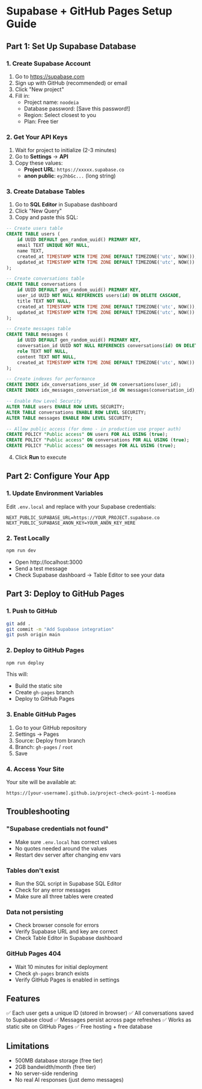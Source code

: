 # Supabase + GitHub Pages Setup Guide

## Part 1: Set Up Supabase Database

### 1. Create Supabase Account
1. Go to https://supabase.com
2. Sign up with GitHub (recommended) or email
3. Click "New project"
4. Fill in:
   - Project name: `noodeia`
   - Database password: [Save this password!]
   - Region: Select closest to you
   - Plan: Free tier

### 2. Get Your API Keys
1. Wait for project to initialize (2-3 minutes)
2. Go to **Settings** → **API**
3. Copy these values:
   - **Project URL**: `https://xxxxx.supabase.co`
   - **anon public**: `eyJhbGc...` (long string)

### 3. Create Database Tables
1. Go to **SQL Editor** in Supabase dashboard
2. Click "New Query"
3. Copy and paste this SQL:

```sql
-- Create users table
CREATE TABLE users (
    id UUID DEFAULT gen_random_uuid() PRIMARY KEY,
    email TEXT UNIQUE NOT NULL,
    name TEXT,
    created_at TIMESTAMP WITH TIME ZONE DEFAULT TIMEZONE('utc', NOW()),
    updated_at TIMESTAMP WITH TIME ZONE DEFAULT TIMEZONE('utc', NOW())
);

-- Create conversations table
CREATE TABLE conversations (
    id UUID DEFAULT gen_random_uuid() PRIMARY KEY,
    user_id UUID NOT NULL REFERENCES users(id) ON DELETE CASCADE,
    title TEXT NOT NULL,
    created_at TIMESTAMP WITH TIME ZONE DEFAULT TIMEZONE('utc', NOW()),
    updated_at TIMESTAMP WITH TIME ZONE DEFAULT TIMEZONE('utc', NOW())
);

-- Create messages table
CREATE TABLE messages (
    id UUID DEFAULT gen_random_uuid() PRIMARY KEY,
    conversation_id UUID NOT NULL REFERENCES conversations(id) ON DELETE CASCADE,
    role TEXT NOT NULL,
    content TEXT NOT NULL,
    created_at TIMESTAMP WITH TIME ZONE DEFAULT TIMEZONE('utc', NOW())
);

-- Create indexes for performance
CREATE INDEX idx_conversations_user_id ON conversations(user_id);
CREATE INDEX idx_messages_conversation_id ON messages(conversation_id);

-- Enable Row Level Security
ALTER TABLE users ENABLE ROW LEVEL SECURITY;
ALTER TABLE conversations ENABLE ROW LEVEL SECURITY;
ALTER TABLE messages ENABLE ROW LEVEL SECURITY;

-- Allow public access (for demo - in production use proper auth)
CREATE POLICY "Public access" ON users FOR ALL USING (true);
CREATE POLICY "Public access" ON conversations FOR ALL USING (true);
CREATE POLICY "Public access" ON messages FOR ALL USING (true);
```

4. Click **Run** to execute

## Part 2: Configure Your App

### 1. Update Environment Variables
Edit `.env.local` and replace with your Supabase credentials:
```
NEXT_PUBLIC_SUPABASE_URL=https://YOUR_PROJECT.supabase.co
NEXT_PUBLIC_SUPABASE_ANON_KEY=YOUR_ANON_KEY_HERE
```

### 2. Test Locally
```bash
npm run dev
```
- Open http://localhost:3000
- Send a test message
- Check Supabase dashboard → Table Editor to see your data

## Part 3: Deploy to GitHub Pages

### 1. Push to GitHub
```bash
git add .
git commit -m "Add Supabase integration"
git push origin main
```

### 2. Deploy to GitHub Pages
```bash
npm run deploy
```

This will:
- Build the static site
- Create `gh-pages` branch
- Deploy to GitHub Pages

### 3. Enable GitHub Pages
1. Go to your GitHub repository
2. Settings → Pages
3. Source: Deploy from branch
4. Branch: `gh-pages` / `root`
5. Save

### 4. Access Your Site
Your site will be available at:
```
https://[your-username].github.io/project-check-point-1-noodiea
```

## Troubleshooting

### "Supabase credentials not found"
- Make sure `.env.local` has correct values
- No quotes needed around the values
- Restart dev server after changing env vars

### Tables don't exist
- Run the SQL script in Supabase SQL Editor
- Check for any error messages
- Make sure all three tables were created

### Data not persisting
- Check browser console for errors
- Verify Supabase URL and key are correct
- Check Table Editor in Supabase dashboard

### GitHub Pages 404
- Wait 10 minutes for initial deployment
- Check `gh-pages` branch exists
- Verify GitHub Pages is enabled in settings

## Features
✅ Each user gets a unique ID (stored in browser)
✅ All conversations saved to Supabase cloud
✅ Messages persist across page refreshes
✅ Works as static site on GitHub Pages
✅ Free hosting + free database

## Limitations
- 500MB database storage (free tier)
- 2GB bandwidth/month (free tier)
- No server-side rendering
- No real AI responses (just demo messages)